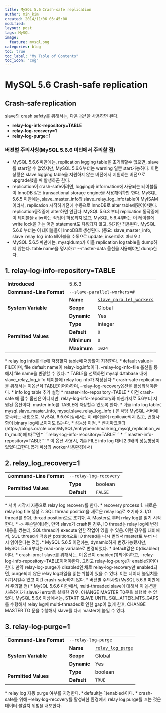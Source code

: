 ```yaml
---
title: MySQL 5.6 Crash-safe replication
author: min_kim
created: 2014/11/06 03:45:00
modified:
layout: post
tags: MySQL
image:
  feature: mysql.png
categories: blog
toc: true
toc_label: "My Table of Contents"
toc_icon: "cog"
---
```



# MySQL 5.6 Crash-safe replication

## Crash-safe replication
slave의 crash safety를 위해서는, 다음 옵션을 사용하면 된다.
* **relay-log-info-repository=TABLE**
* **relay-log-recovery=1**
* **relay-log-purge=1**

### 버젼별 주의사항(MySQL 5.6.6 미만에서 주의할 점)

* MySQL 5.6.6 미만에는, replication logging table을 초기화할수 없으면, slave를 start할 수 없었지만, MySQL 5.6.6 부터는 warning 일뿐 start가능하다. 이런 상황은 slave logging table을 지원하지 않는 버전에서 지원하는 버전으로 upgrade했을 때 발생하곤 한다.
* replication이 crash-safe이려면, logging과 information에 사용되는 테이블들이 InnoDB 같은 transactional storage engine을 사용해야하만 한다. MySQL 5.6.5 미만에는, slave_master_info와 slave_relay_log_info table이 MyISAM이라서, replication 시작하기전에 수동으로 InnoDB로 alter table해줬어야했다. replication동작중에 alter하면 안된다. MySQL 5.6.3 부터 replication 동작중에 이 테이블을 alter하는 작업이 허용되지 않고, MySQL 5.6.4부터는 이 테이블에 write lock을 거는 어떤 statement도 허용되지 않고, 읽기만 허용된다. MySQL 5.6.6 부터는 이 테이블들이 InnoDB로 생성된다. (중요: slave_master_info, slave_relay_log_info 테이블을 수동으로 update, insert하지 마시오.)
* MySQL 5.6.5 미만에는, mysqldump가 이들 replication log table을 dump하지 않는다. table name을 명시하고 --master-data 옵션을 사용해야만 dump한다.

##  1. relay-log-info-repository=TABLE
<table>
<tbody><tr><td><span class="bold"><strong>Introduced</strong></span></td><td colspan="3">5.6.3</td></tr><tr><td><span class="bold"><strong>Command-Line Format</strong></span></td><td colspan="3"><code class="literal">--slave-parallel-workers=#</code></td></tr><tr><td rowspan="3"><span class="bold"><strong>System Variable</strong></span></td><td><span class="bold"><strong>Name</strong></span></td><td colspan="2"><code class="literal"><a class="link" href="replication-options-slave.html#sysvar_slave_parallel_workers">slave_parallel_workers</a></code></td></tr><tr><td><span class="bold"><strong>Scope</strong></span></td><td colspan="2">Global</td></tr><tr><td><span class="bold"><strong>Dynamic</strong></span></td><td colspan="2">Yes</td></tr><tr><td rowspan="4"><span class="bold"><strong>Permitted Values</strong></span></td><td><span class="bold"><strong>Type</strong></span></td><td colspan="2">integer</td></tr><tr><td><span class="bold"><strong>Default</strong></span></td><td colspan="2"><code class="literal">0</code></td></tr><tr><td><span class="bold"><strong>Minimum</strong></span></td><td colspan="2"><code class="literal">0</code></td></tr><tr><td><span class="bold"><strong>Maximum</strong></span></td><td colspan="2"><code class="literal">1024</code></td></tr></tbody>
</table>
* relay log info를 file에 저장할지 table에 저장할지 지정한다.
* default value는 FILE이며, file default name이 relay-log.info이다. –relay-log-info-file 옵션을 통해서 file name을 변경할 수 있다.
* TABLE을 선택하면 mysql database 내에 slave_relay_log_info 테이블에 relay log info가 저장된다
* crash-safe replication을 위해서는 이옵션이 TABLE이어야하며, –relay-log-recovery옵션을 활성화해야한다.
* info log table 추가 설명
  * master-info-repository=TABLE
    * 이건 crash-safe 에 필수 옵션은 아니지만, relay-log-info-repository와 마찬가지로 5.6부터 지원된 옵션이다. master info를 TABLE에 저장할수 있도록 한다.
  * 이들 info log table( mysql.slave_master_info, mysql.slave_relay_log_info ) 은 해당 MySQL 서버에 종속되는 내용으로, MySQL 5.6.9이상에서는 이 테이블이 replicate되지 않고, 변경사항이 binary log에 쓰이지도 않는다.
  * 성능상 이점.
    * 벤치마크결과 (https://blogs.oracle.com/MySQL/entry/benchmarking_mysql_replication_with_multi)에 따르면
    * ```relay-log-info-repository=TABLE```
    * ```master-info-repository=TABLE```
    * 이 옵션 사용시, 기존 FILE info log 대비 2.3배의 성능향상이 있었다고한다.(5개 이상의 worker사용환경에서)

## 2. relay_log_recovery=1
<table>
<tbody><tr><td><span class="bold"><strong>Command-Line Format</strong></span></td><td colspan="3"><code class="literal">--relay-log-recovery</code></td></tr><tr><td rowspan="2"><span class="bold"><strong>Permitted Values</strong></span></td><td><span class="bold"><strong>Type</strong></span></td><td colspan="2">boolean</td></tr><tr><td><span class="bold"><strong>Default</strong></span></td><td colspan="2"><code class="literal">FALSE</code></td></tr></tbody>
</table>
* 서버 시작시 자동으로 relay log recovery를 한다.
* recovery process
  1. 새로운 relay log file 생성
  2. SQL thread position을 새로운 relay log로 초기화
  3. I/O thread를 SQL thread position으로 초기화.
  4. Master로 부터 relay log를 읽기 시작한다.
  * -> 무슨말이냐면, 만약 slave가 crash된 경우, IO thread는 relay log에 변경내용을 썼는데, SQL thread가 execute 안한 작업이 있을 수 있음. 이런 경우를 대비해서, SQL thread가 적용한 position으로 IO thread를 다시 돌려서 master로 부터 다시 읽어온다는 것임.
* MySQL 5.6.5 이전에는, dynamic하게 변경가능했지만, MySQL 5.6.6부터는 read-only variable로 변경되었다.
* default값은 0(disabled)이다.
* crash-proof slave를 위해서는, 이 옵션이 enabled(1)되어야하고, –relay-log-info-repository=TABLE이어야한다. 그리고 relay-log-purge가 enable되어야한다. 만약 relay-log-purge가 disabled인 채로 relay-log-recovery만 enabled되면, purge되지 않은 relay log파일을 읽는 위험이 있을 수 있다. 이는 데이터 불일치를 야기시킬수 있고 이건 crash-safe하지 않다.
* 버젼별 주의사항(MySQL 5.6.6 미만에서 주의할 점)
  * MySQL 5.6.6 미만에서, multi-threaded slave에 대해서 이 옵션을 사용하다가 slave가 error로 실패한 경우, CHANGE MASTER TO문을 실행할 수 없었다. MySQL 5.6.6 이상에서는, START SLAVE UNTIL SQL_AFTER_MTS_GAPS를 수행해서 relay log에 multi-threaded로 인한 gap이 없게 한후, CHANGE MASTER TO 문을 수행해서 slave를 다시 master에 붙일 수 있다.

## 3. relay-log-purge=1
<table>
<tbody><tr><td><span class="bold"><strong>Command-Line Format</strong></span></td><td colspan="3"><code class="literal">--relay-log-purge</code></td></tr><tr><td rowspan="3"><span class="bold"><strong>System Variable</strong></span></td><td><span class="bold"><strong>Name</strong></span></td><td colspan="2"><code class="literal"><a class="link" href="server-system-variables.html#sysvar_relay_log_purge">relay_log_purge</a></code></td></tr><tr><td><span class="bold"><strong>Scope</strong></span></td><td colspan="2">Global</td></tr><tr><td><span class="bold"><strong>Dynamic</strong></span></td><td colspan="2">Yes</td></tr><tr><td rowspan="2"><span class="bold"><strong>Permitted Values</strong></span></td><td><span class="bold"><strong>Type</strong></span></td><td colspan="2">boolean</td></tr><tr><td><span class="bold"><strong>Default</strong></span></td><td colspan="2"><code class="literal">TRUE</code></td></tr></tbody>
</table>
* relay log 자동 purge 여부를 지정한다.
* default는 1(enabled)이다.
* crash-safe를 위해 –relay-log-recovery를 활성화한 환경에서 relay log purge를 끄는 것은 데이터 불일치 위험을 내포한다.
